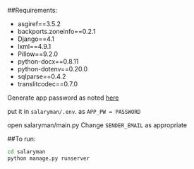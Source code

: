 ##Requirements:
* asgiref==3.5.2
* backports.zoneinfo==0.2.1
* Django==4.1
* lxml==4.9.1
* Pillow==9.2.0
* python-docx==0.8.11
* python-dotenv==0.20.0
* sqlparse==0.4.2
* translitcodec==0.7.0


Generate app password as noted [here](https://stackoverflow.com/questions/72478573/how-to-send-an-email-using-python-after-googles-policy-update-on-not-allowing-j)

put it in `salaryman/.env`.
as 
`APP_PW = PASSWORD`

open salaryman/main.py
Change `SENDER_EMAIL` as appropriate

##To run:
```bash
cd salaryman
python manage.py runserver
```
